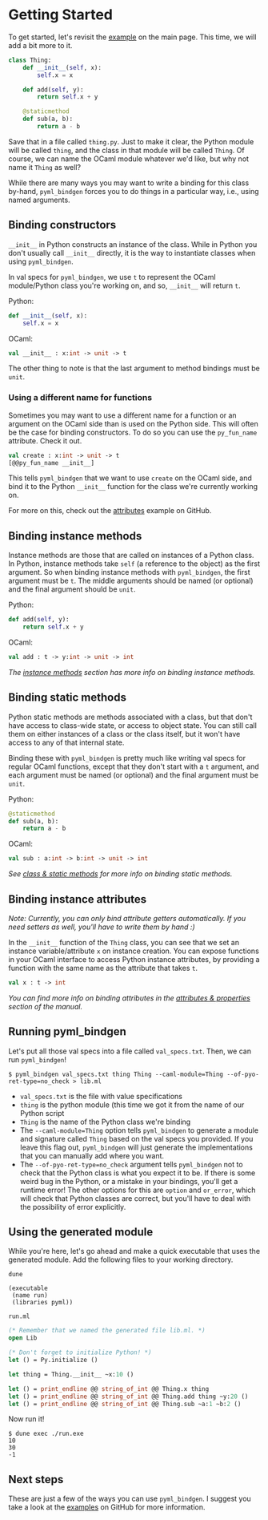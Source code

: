 # Getting Started

To get started, let's revisit the [example](index.md#quick-start) on the main page.  This time, we will add a bit more to it.

```python
class Thing:
    def __init__(self, x):
        self.x = x

    def add(self, y):
        return self.x + y

    @staticmethod
    def sub(a, b):
        return a - b
```

Save that in a file called `thing.py`.  Just to make it clear, the Python module will be called `thing`, and the class in that module will be called `Thing`.  Of course, we can name the OCaml module whatever we'd like, but why not name it `Thing` as well?

While there are many ways you may want to write a binding for this class by-hand, `pyml_bindgen` forces you to do things in a particular way, i.e., using named arguments.

## Binding constructors

`__init__` in Python constructs an instance of the class.  While in Python you don't usually call `__init__` directly, it is the way to instantiate classes when using `pyml_bindgen`.

In val specs for `pyml_bindgen`, we use `t` to represent the OCaml module/Python class you're working on, and so, `__init__` will return `t`.

Python:

```python
def __init__(self, x):
    self.x = x
```

OCaml:

```ocaml
val __init__ : x:int -> unit -> t
```

The other thing to note is that the last argument to method bindings must be `unit`.

### Using a different name for functions

Sometimes you may want to use a different name for a function or an argument on the OCaml side than is used on the Python side.  This will often be the case for binding constructors.  To do so you can use the `py_fun_name` attribute.  Check it out.

```ocaml
val create : x:int -> unit -> t
[@@py_fun_name __init__]
```

This tells `pyml_bindgen` that we want to use `create` on the OCaml side, and bind it to the Python `__init__` function for the class we're currently working on.

For more on this, check out the [attributes](https://github.com/mooreryan/ocaml_python_bindgen/tree/main/examples/attributes) example on GitHub.

## Binding instance methods

Instance methods are those that are called on instances of a Python class.  In Python, instance methods take `self` (a reference to the object) as the first argument.  So when binding instance methods with `pyml_bindgen`, the first argument must be `t`.  The middle arguments should be named (or optional) and the final argument should be `unit`.

Python:

```python
def add(self, y):
    return self.x + y
```

OCaml:

```ocaml
val add : t -> y:int -> unit -> int
```

*The [instance methods](instance-methods.md) section has more info on binding instance methods.*

## Binding static methods

Python static methods are methods associated with a class, but that don't have access to class-wide state, or access to object state.  You can still call them on either instances of a class or the class itself, but it won't have access to any of that internal state.

Binding these with `pyml_bindgen` is pretty much like writing val specs for regular OCaml functions, except that they don't start with a `t` argument, and each argument must be named (or optional) and the final argument must be `unit`.

Python:

```python
@staticmethod
def sub(a, b):
    return a - b
```

OCaml:

```ocaml
val sub : a:int -> b:int -> unit -> int
```

*See [class & static methods](instance-methods.md) for more info on binding static methods.*

## Binding instance attributes

*Note: Currently, you can only bind attribute getters automatically.  If you need setters as well, you'll have to write them by hand :)*

In the `__init__` function of the `Thing` class, you can see that we set an instance variable/attribute `x` on instance creation.  You can expose functions in your OCaml interface to access Python instance attributes, by providing a function with the same name as the attribute that takes `t`.

```ocaml
val x : t -> int
```

*You can find more info on binding attributes in the [attributes & properties](attributes.md) section of the manual.*

## Running pyml_bindgen

Let's put all those val specs into a file called `val_specs.txt`.  Then, we can run `pyml_bindgen`!

```
$ pyml_bindgen val_specs.txt thing Thing --caml-module=Thing --of-pyo-ret-type=no_check > lib.ml
```

* `val_specs.txt` is the file with value specifications
* `thing` is the python module (this time we got it from the name of our Python script
* `Thing` is the name of the Python class we're binding
* The `--caml-module=Thing` option tells `pyml_bindgen` to generate a module and signature called `Thing` based on the val specs you provided.  If you leave this flag out, `pyml_bindgen` will just generate the implementations that you can manually add where you want.
* The `--of-pyo-ret-type=no_check` argument tells `pyml_bindgen` not to check that the Python class is what you expect it to be.  If there is some weird bug in the Python, or a mistake in your bindings, you'll get a runtime error!  The other options for this are `option` and `or_error`, which will check that Python classes are correct, but you'll have to deal with the possibility of error explicitly.

## Using the generated module

While you're here, let's go ahead and make a quick executable that uses the generated module.  Add the following files to your working directory.

`dune`

```
(executable
 (name run)
 (libraries pyml))
```

`run.ml`

```ocaml
(* Remember that we named the generated file lib.ml. *)
open Lib

(* Don't forget to initialize Python! *)
let () = Py.initialize ()

let thing = Thing.__init__ ~x:10 ()

let () = print_endline @@ string_of_int @@ Thing.x thing
let () = print_endline @@ string_of_int @@ Thing.add thing ~y:20 ()
let () = print_endline @@ string_of_int @@ Thing.sub ~a:1 ~b:2 ()
```

Now run it!

```
$ dune exec ./run.exe
10
30
-1
```

## Next steps

These are just a few of the ways you can use `pyml_bindgen`.  I suggest you take a look at the [examples](https://github.com/mooreryan/ocaml_python_bindgen/tree/main/examples) on GitHub for more information.
